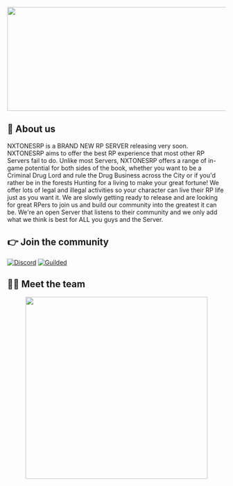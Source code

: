 <p align="center">
  <img width="612" height="240" src="https://i.imgur.com/H1A6anI.png">
</p>

## 👋 About us
NXTONESRP is a BRAND NEW RP SERVER releasing very soon. NXTONESRP aims to offer the best RP experience that most other RP Servers fail to do.
Unlike most Servers, NXTONESRP offers a range of in-game potential for both sides of the book, whether you want to be a Criminal Drug Lord and rule the
Drug Business across the City or if you'd rather be in the forests Hunting for a living to make your great fortune! We offer lots of legal
and illegal activities so your character can live their RP life just as you want it. 
We are slowly getting ready to release and are looking for great RPers to join us and build our community into the greatest it can be. We're
an open Server that listens to their community and we only add what we think is best for ALL you guys and the Server. 

## 👉 Join the community
[![Discord](https://img.shields.io/badge/Discord-%237289DA.svg?style=for-the-badge&logo=discord&logoColor=white)](https://discord.gg/qbcore)
[![Guilded](https://img.shields.io/badge/Guilded-F4C400.svg?style=for-the-badge&logo=guilded&logoColor=white)](https://guilded.gg/qbcore)

## 👨‍💻 Meet the team
<p align="center">
 <a href=https://github.com/JozinBlaze><img width="420" src=https://github-readme-stats.vercel.app/api?username=JozinBlaze&count_private=true&show_icons=true&title_color=dc143c&text_color=ffffff&icon_color=dc143c&hide_border=true&bg_color=282a36&layout=compact&hide_title=false&hide_rank=false><a>
</p>
